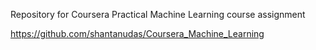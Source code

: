 Repository for Coursera Practical Machine Learning course assignment

https://github.com/shantanudas/Coursera_Machine_Learning

